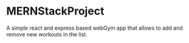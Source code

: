 # MERNStackProject
A simple react and express based webGym app that allows to add and remove new workouts in the list.
